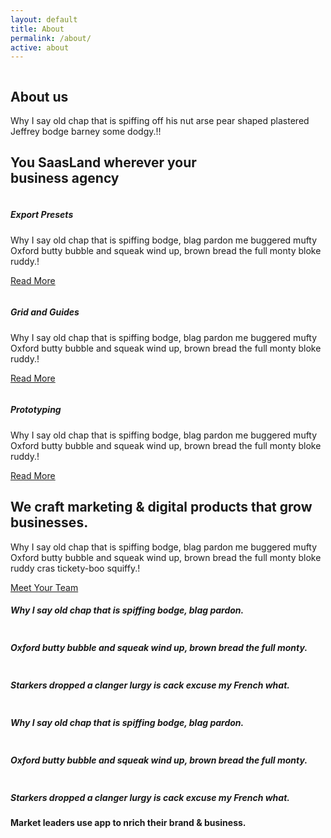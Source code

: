 ```yaml
---
layout: default
title: About
permalink: /about/
active: about
---
```


<section class="breadcrumb_area">
    <img class="breadcrumb_shap" src="/assets/img/banner_bg.png" alt="">
    <div class="container">
        <div class="breadcrumb_content text-center">
            <h1 class="f_p f_700 f_size_50 w_color l_height50 mb_20">About us</h1>
            <p class="f_300 w_color f_size_16 l_height26">Why I say old chap that is spiffing off his nut arse pear shaped plastered<br> Jeffrey bodge barney some dodgy.!!</p>
        </div>
    </div>
</section>
<section class="agency_service_area bg_color">
    <div class="container">
        <h2 class="f_size_30 f_600 t_color3 l_height40 text-center mb_90">You SaasLand wherever your<br> business agency</h2>
        <div class="row mb_30">
            <div class="col-lg-4 col-sm-6">
                <div class="p_service_item agency_service_item pr_70">
                    <div class="icon">
                        <img src="/assets/img/icon_shape1.png" alt="">
                        <i class="ti-panel"></i>
                    </div>
                    <h5 class="f_600 f_p t_color3">Export Presets</h5>
                    <p>Why I say old chap that is spiffing bodge, blag pardon me buggered mufty Oxford butty bubble and squeak wind up, brown bread the full monty bloke ruddy.!</p>
                    <p class="mb-0"><a href="#">Read More</a><i class="ti-arrow-right"></i></p>
                </div>
            </div>
            <div class="col-lg-4 col-sm-6">
                <div class="p_service_item agency_service_item pl_20 pr_70">
                    <div class="icon">
                        <img src="/assets/img/icon_shape2.png" alt="">
                        <i class="ti-layout-grid2"></i>
                    </div>
                    <h5 class="f_600 f_p t_color3">Grid and Guides</h5>
                    <p>Why I say old chap that is spiffing bodge, blag pardon me buggered mufty Oxford butty bubble and squeak wind up, brown bread the full monty bloke ruddy.!</p>
                    <p class="mb-0"><a href="#">Read More</a><i class="ti-arrow-right"></i></p>
                </div>
            </div>
            <div class="col-lg-4 col-sm-6">
                <div class="p_service_item agency_service_item pl_20 pr_70">
                    <div class="icon">
                        <img src="/assets/img/icon_shape3.png" alt="">
                        <i class="ti-gallery"></i>
                    </div>
                    <h5 class="f_600 f_p t_color3">Prototyping</h5>
                    <p>Why I say old chap that is spiffing bodge, blag pardon me buggered mufty Oxford butty bubble and squeak wind up, brown bread the full monty bloke ruddy.!</p>
                    <p class="mb-0"><a href="#">Read More</a><i class="ti-arrow-right"></i></p>
                </div>
            </div>
        </div>
    </div>
</section>
<section class="agency_about_area d-flex bg_color">
    <div class="col-lg-6 about_content_left ">
        <div class="about_content mb_30">
            <h2 class="f_size_30 f_700 l_height45 mb_20">We craft marketing & digital products that grow businesses.</h2>
            <p class="f_size_15 f_300">Why I say old chap that is spiffing bodge, blag pardon me buggered mufty Oxford butty bubble and squeak wind up, brown bread the full monty bloke ruddy cras tickety-boo squiffy.!</p>
            <a href="#" class="about_btn btn_hover mt_40">Meet Your Team</a>
        </div>
    </div>
    <div class="col-lg-6 about_img">
        <a href="#" class="pluse_icon"><i class="ti-plus"></i></a>
        <div class="about_img_slider owl-carousel">
            <div class="item">
                <div class="about_item w45">
                    <img src="/assets/img/team1.jpg" alt="">
                    <div class="about_text">
                        <span class="br"></span>
                        <h5 class="f_size_18 l_height28 mb-0">Why I say old chap that is spiffing bodge, blag pardon.</h5>
                    </div>
                </div>
                <div class="about_item w55">
                    <img src="/assets/img/team2.jpg" alt="">
                    <div class="about_text text_two">
                        <span class="br"></span>
                        <h5 class="f_size_18 l_height28 mb-0">Oxford butty bubble and squeak wind up, brown bread the full monty.</h5>
                    </div>
                </div>
                <div class="about_item w55">
                    <img src="/assets/img/team2.jpg" alt="">
                    <div class="about_text text_two">
                        <span class="br"></span>
                        <h5 class="f_size_18 l_height28 mb-0">Starkers dropped a clanger lurgy is cack excuse my French what.</h5>
                    </div>
                </div>
            </div>
            <div class="item">
                <div class="about_item w45">
                    <img src="/assets/img/team1.jpg" alt="">
                    <div class="about_text">
                        <span class="br"></span>
                        <h5 class="f_size_18 l_height28 mb-0">Why I say old chap that is spiffing bodge, blag pardon.</h5>
                    </div>
                </div>
                <div class="about_item w55">
                    <img src="/assets/img/team2.jpg" alt="">
                    <div class="about_text text_two">
                        <span class="br"></span>
                        <h5 class="f_size_18 l_height28 mb-0">Oxford butty bubble and squeak wind up, brown bread the full monty.</h5>
                    </div>
                </div>
                <div class="about_item w55">
                    <img src="/assets/img/team2.jpg" alt="">
                    <div class="about_text text_two">
                        <span class="br"></span>
                        <h5 class="f_size_18 l_height28 mb-0">Starkers dropped a clanger lurgy is cack excuse my French what.</h5>
                    </div>
                </div>
            </div>
        </div>
    </div>
</section>

<section class="partner_logo_area_five">
    <div class="container">
        <h4 class="f_size_18 f_400 f_p text-center l_height28 mb_70">Market leaders use app to nrich their brand & business.</h4>
        <div class="row partner_info">
            <div class="logo_item">
                <a href="#"><img src="/assets/img/logo_01.png" alt=""></a>
            </div>
            <div class="logo_item">
                <a href="#"><img src="/assets/img/logo_02.png" alt=""></a>
            </div>
            <div class="logo_item">
                <a href="#"><img src="/assets/img/logo_03.png" alt=""></a>
            </div>
            <div class="logo_item">
                <a href="#"><img src="/assets/img/logo_04.png" alt=""></a>
            </div>
            <div class="logo_item">
                <a href="#"><img src="/assets/img/logo_05.png" alt=""></a>
            </div>
            <div class="logo_item">
                <a href="#"><img src="/assets/img/logo_03.png" alt=""></a>
            </div>
            <div class="logo_item">
                <a href="#"><img src="/assets/img/logo_04.png" alt=""></a>
            </div>
            <div class="logo_item">
                <a href="#"><img src="/assets/img/logo_05.png" alt=""></a>
            </div>
        </div>
    </div>
</section>
